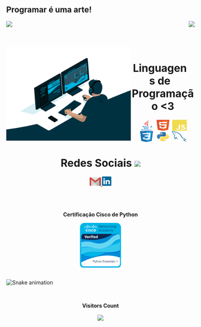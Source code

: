 ## Programar é uma arte!

<div>
   <img align="right" height="150em" src="https://github-readme-stats.vercel.app/api/top-langs/?username=MicaelCadete&layout=compact&langs_count=16&theme=react"/>
   <img height="180em" src="https://github-readme-stats.vercel.app/api?username=MicaelCadete&show_icons=true&theme=react&include_all_commits=true&count_private=true"/>
  
  
  
</div>
<br>

<br>
<div  align="center"> 
  <div style="display: inline_block"><br>
    <img align="left" height="250" alt="coding-time" src="code.gif">
    <h1 align="center">Linguagens de Programação <3</h1>
    <img align="center" height="30" width="40" alt="java-icon" src="https://raw.githubusercontent.com/devicons/devicon/master/icons/java/java-original.svg">
    <img align="center" height="30" width="40" alt="html-icon" src="https://raw.githubusercontent.com/devicons/devicon/master/icons/html5/html5-original.svg">
    <img align="center" height="30" width="40" alt="js-icon"  src="https://raw.githubusercontent.com/devicons/devicon/master/icons/javascript/javascript-plain.svg">
    <img align="center" height="30" width="40" alt="css-icon" src="https://raw.githubusercontent.com/devicons/devicon/master/icons/css3/css3-original.svg">
    <img align="center" height="30" width="40" alt="python-icon" src="https://raw.githubusercontent.com/devicons/devicon/master/icons/python/python-original.svg">      
    <img align="center" height="30" width="40" alt="MySql-icon" src="https://raw.githubusercontent.com/devicons/devicon/master/icons/mysql/mysql-original.svg">
    
   </div>
    
  
  <h1 align="center">Redes Sociais <img src="https://media0.giphy.com/media/jqNPzdTTxQfOgOqpO4/source.gif" width="50"></h1>
    <a href = "mailto: micaelcadete07@gmail.com">
      <img width="30" src="gmail.svg">
    </a>
    <a href = "https://www.linkedin.com/in/micael-cadete-5647a2239/">
      <img width="25" src="linkedin.svg">
    </a>
</div>
  
<br>
<br>
  
<div align="center">
  <br><p align="center"><b>Certificação Cisco de Python</b></p>  
  <img align="center" height="120" width="110" alt="Python_badge" src="python_badge.png">
  <br></div>
</div>
<br>

![Snake animation](https://github.com/MicaelCadete/MicaelCadete/blob/output/github-contribution-grid-snake.svg)
  
  <div align="center">
<br><p align="centre"><b>Visitors Count</b></p>  
<p align="center"><img align="center" src="https://profile-counter.glitch.me/{LuccaLeonard}/count.svg" /></p> 
<br></div>
 


